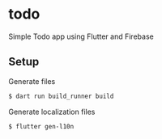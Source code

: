 # todo

Simple Todo app using Flutter and Firebase

## Setup

Generate files
```bash 
$ dart run build_runner build
```

Generate localization files
```bash
$ flutter gen-l10n
```